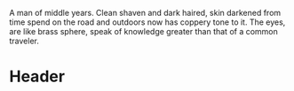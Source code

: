 <!-- TITLE: Uri Tahlomah -->
<!-- SUBTITLE: Brief Description -->
A man of middle years. Clean shaven and dark haired, skin darkened from time spend on the road and outdoors now has coppery tone to it. The eyes, are like brass sphere, speak of knowledge greater than that of a common traveler.
# Header